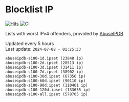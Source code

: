 # Blocklist IP

[![Hits](https://hits.seeyoufarm.com/api/count/incr/badge.svg?url=https%3A%2F%2Fgithub.com%2Fborestad%2Fblocklist-ip%2F&count_bg=%2379C83D&title_bg=%23555555&icon=&icon_color=%23E7E7E7&title=hits&edge_flat=false)](https://hits.seeyoufarm.com)  ![CI](https://img.shields.io/github/workflow/status/borestad/blocklist-ip/CI?style=flat-square)

Lists with worst IPv4 offenders, provided by [AbuseIPDB](https://www.abuseipdb.com/)

<!-- FOOTER-PLACEHOLDER -->
Updated every 5 hours<br>
Last update: `2024-07-08 - 01:25:33`
```
abuseipdb-s100-1d.ipset (23848 ip)
abuseipdb-s100-2d.ipset (28513 ip)
abuseipdb-s100-3d.ipset (31411 ip)
abuseipdb-s100-7d.ipset (38902 ip)
abuseipdb-s100-30d.ipset (67356 ip)
abuseipdb-s100-60d.ipset (90110 ip)
abuseipdb-s100-90d.ipset (110461 ip)
abuseipdb-s100-120d.ipset (133655 ip)
abuseipdb-s100-all.ipset (578705 ip)
```
